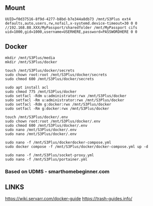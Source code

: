 ## Mount
```
UUID=f0d37516-8f9d-4277-b8bd-b7e344a8db73 /mnt/S3Plus ext4 defaults,auto,users,rw,nofail,x-systemd.device-timeout=30 0 0
//192.168.88.XXX/MyPassport/sharedfolder /mnt/MyPassport cifs uid=1000,gid=1000,username=USERHERE,password=PASSWORDHERE 0 0
```
## Docker
```
mkdir /mnt/S3Plus/media
mkdir /mnt/S3Plus/docker
```
```
touch /mnt/S3Plus/docker/secrets
sudo chown root:root /mnt/S3Plus/docker/secrets
sudo chmod 600 /mnt/S3Plus/docker/secrets
```
```
sudo apt install acl
sudo chmod 775 /mnt/S3Plus/docker
sudo setfacl -Rdm u:administrator:rwx /mnt/S3Plus/docker
sudo setfacl -Rm u:administrator:rwx /mnt/S3Plus/docker
sudo setfacl -Rdm g:docker:rwx /mnt/S3Plus/docker
sudo setfacl -Rm g:docker:rwx /mnt/S3Plus/docker
```
```
touch /mnt/S3Plus/docker/.env
sudo chown root:root /mnt/S3Plus/docker/.env
sudo chmod 600 /mnt/S3Plus/docker/.env
sudo nano /mnt/S3Plus/docker/.env
sudo nano /mnt/S3Plus/docker/.env
```
```
sudo nano -f /mnt/S3Plus/dockerdocker-compose.yml
sudo docker compose -f /mnt/S3Plus/docker/docker-compose.yml up -d
```
```
sudo nano -f /mnt/S3Plus/socket-proxy.yml
sudo nano -f /mnt/S3Plus/portainer.yml
```

### Based on UDMS - smarthomebeginner.com
## LINKS
https://wiki.servarr.com/docker-guide
https://trash-guides.info/
